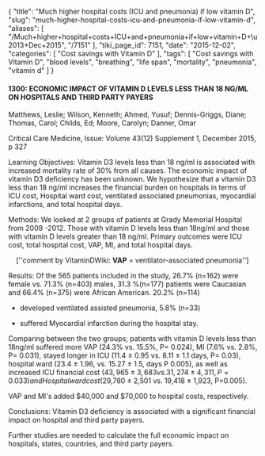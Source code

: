 {
    "title": "Much higher hospital costs (ICU and pneumonia) if low vitamin D",
    "slug": "much-higher-hospital-costs-icu-and-pneumonia-if-low-vitamin-d",
    "aliases": [
        "/Much+higher+hospital+costs+ICU+and+pneumonia+if+low+vitamin+D+\u2013+Dec+2015",
        "/7151"
    ],
    "tiki_page_id": 7151,
    "date": "2015-12-02",
    "categories": [
        "Cost savings with Vitamin D"
    ],
    "tags": [
        "Cost savings with Vitamin D",
        "blood levels",
        "breathing",
        "life span",
        "mortality",
        "pneumonia",
        "vitamin d"
    ]
}


#### 1300: ECONOMIC IMPACT OF VITAMIN D LEVELS LESS THAN 18 NG/ML ON HOSPITALS AND THIRD PARTY PAYERS

Matthews, Leslie; Wilson, Kenneth; Ahmed, Yusuf; Dennis-Griggs, Diane; Thomas, Carol; Childs, Ed; Moore, Carolyn; Danner, Omar

Critical Care Medicine, Issue: Volume 43(12) Supplement 1, December 2015, p 327

Learning Objectives: Vitamin D3 levels less than 18 ng/ml is associated with increased mortality rate of 30% from all causes. The economic impact of vitamin D3 deficiency has been unknown. We hypothesize that a vitamin D3 less than 18 ng/ml increases the financial burden on hospitals in terms of ICU cost, Hospital ward cost, ventilated associated pneumonias, myocardial infarctions, and total hospital days.

Methods: We looked at 2 groups of patients at Grady Memorial Hospital from 2009 -2012. Those with vitamin D levels less than 18ng/ml and those with vitamin D levels greater than 18 ng/ml. Primary outcomes were ICU cost, total hospital cost, VAP, MI, and total hospital days.

&nbsp; &nbsp; <span>[''comment by VitaminDWiki: __VAP__ = ventilator-associated pneumonia'']</span>

Results: Of the 565 patients included in the study, 26.7% (n=162) were female vs. 71.3% (n=403) males, 31.3 %(n=177) patients were Caucasian and 66.4% (n=375) were African American. 20.2% (n=114) 

* developed ventilated assisted pneumonia, 5.8% (n=33) 

* suffered Myocardial infarction during the hospital stay. 

Comparing between the two groups; patients with vitamin D levels less than 18ng/ml suffered more VAP (24.3% vs. 15.5%, P= 0.024), MI (7.6% vs. 2.8%, P= 0.031), stayed longer in ICU (11.4 ± 0.95 vs. 8.11 ± 1.1 days, P= 0.03), hospital ward (23.4 ± 1.96, vs. 15.27 ± 1.5, days P 0.005), as well as increased ICU financial cost ($43,965 ± 3,683 vs. 31,274 ± 4,311, P=0.033) and Hospital ward cost ($29,780 ± 2,501 vs. 19,418 ± 1,923, P=0.005). 

VAP and MI's added $40,000 and $70,000 to hospital costs, respectively.

Conclusions: Vitamin D3 deficiency is associated with a significant financial impact on hospital and third party payers. 

Further studies are needed to calculate the full economic impact on hospitals, states, countries, and third party payers.